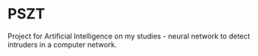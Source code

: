 PSZT
====

Project for Artificial Intelligence on my studies - neural network to detect intruders in a computer network.
